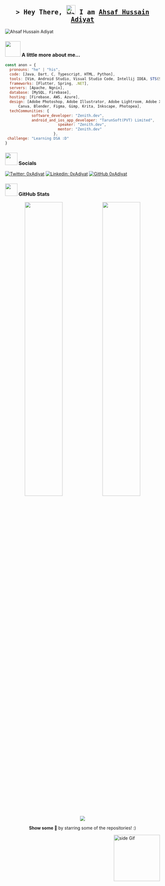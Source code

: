 <h2 align="center">
        <samp>&gt; Hey There, <img src="https://raw.githubusercontent.com/nixin72/nixin72/master/wave.gif" 
         alt="Waving hand animated gif"
         height="30"
         width="30" /> I am
                <b><a target="_blank" href="https://www.facebook.com/Huss4in007/">Ahsaf Hussain Adiyat</a></b>
        </samp>
</h2>

<p align="left"> <img src="https://visitcount.itsvg.in/api?id=0xAdiyat&icon=0&color=0" alt="Ahsaf Hussain Adiyat" /> </p>


### <img src="https://media.giphy.com/media/VgCDAzcKvsR6OM0uWg/giphy.gif" width="50"> A little more about me...  
```javascript
const anon = {
  pronouns: "he" | "his",
  code: [Java, Dart, C, Typescript, HTML, Python],
  tools: [Vim, Android Studio, Visual Studio Code, Intellij IDEA, STS(SpringToolSuite4), Eclipse, Sublime Text 3],
  frameworks: [Flutter, Spring, .NET],
  servers: [Apache, Ngnix],
  database: [MySQL, Firebase],
  hosting: [Firebase, AWS, Azure],
  design: [Adobe Photoshop, Adobe Illustrator, Adobe Lightroom, Adobe XD,
  	  Canva, Blender, Figma, Gimp, Krita, Inkscape, Photopea],
  techCommunities: {
  			software_developer: "Zenith.dev",
			android_and_ios_app_developer: "TarunSoft(PVT) Limited",
                        speaker: "Zenith.dev",
                        mentor: "Zenith.dev"
                      },
 challenge: "Learning DSA :D"
}
```

### <img height="40" src="https://github.com/TheDudeThatCode/TheDudeThatCode/blob/master/Assets/Developer.gif"/> Socials
[![Twitter: 0xAdiyat](https://img.shields.io/twitter/follow/0xAdiyat?style=social)](https://twitter.com/0xAdiyat)
[![Linkedin: 0xAdiyat](https://img.shields.io/badge/-0xAdiyat-blue?style=flat-square&logo=Linkedin&logoColor=white&link=https://www.linkedin.com/in/0xAdiyat/)](https://www.linkedin.com/in/0xAdiyat/)
[![GitHub 0xAdiyat](https://img.shields.io/github/followers/0xAdiyat?label=follow&style=social)](https://github.com/0xAdiyat)





### <img height="40" src="https://media1.giphy.com/media/du3J3cXyzhj75IOgvA/giphy.gif"/> GitHub Stats
<p align="center">
	<img width="49.4%" src="https://github-readme-stats.vercel.app/api?username=0xAdiyat&show_icons=true&theme=vue-dark&hide_border=true" />
	<img width="49.4%" src="https://github-readme-streak-stats.herokuapp.com/?user=0xAdiyat&theme=vue-dark&hide_border=true" />


</p>	
	<br>
	</br>
	<p align="center">
	<img src="https://quotes-github-readme.vercel.app/api?type=horizontal&theme=tokyonight"/> </p>
	

<div align="center">
<b>Show some 🤍</b> by starring some of the repositories! :)</b>
</div>


<a href="https://ko-fi.com/sciencepal"> <img src="https://media3.giphy.com/media/ZEB6yFbLnhyQf7g3hn/giphy.gif" alt="side Gif" align="right" width="150" height="auto"/> </a>

